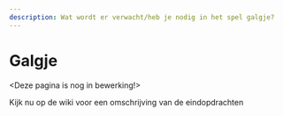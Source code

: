 ```yaml
---
description: Wat wordt er verwacht/heb je nodig in het spel galgje?
---
```


# Galgje

\<Deze pagina is nog in bewerking!>

Kijk nu op de wiki voor een omschrijving van de eindopdrachten
